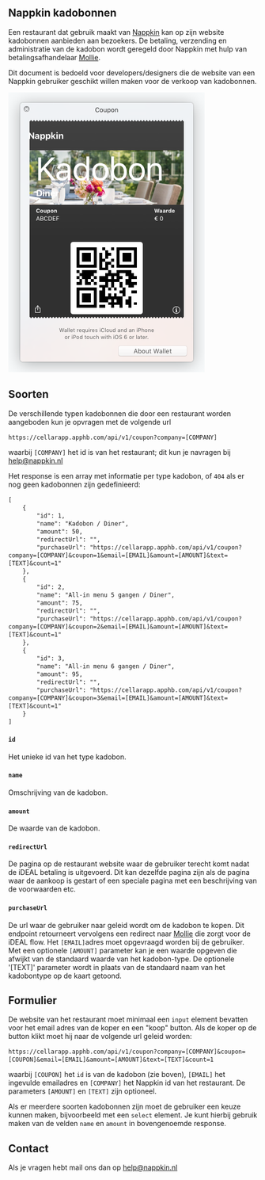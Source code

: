## Nappkin kadobonnen

Een restaurant dat gebruik maakt van [Nappkin](http://www.nappkin.nl) kan op zijn website kadobonnen aanbieden aan bezoekers. De betaling, verzending en administratie van de kadobon wordt geregeld door Nappkin met hulp van betalingsafhandelaar [Mollie](http://www.mollie.com). 

Dit document is bedoeld voor developers/designers die de website van een Nappkin gebruiker geschikt willen maken voor de verkoop van kadobonnen.

![coupon](https://github.com/nappkin/kadobon/blob/master/pkpass.png)

## Soorten 
De verschillende typen kadobonnen  die door een restaurant worden aangeboden kun je opvragen met de volgende url
```
https://cellarapp.apphb.com/api/v1/coupon?company=[COMPANY]
```
waarbij `[COMPANY]` het id is van het restaurant; dit kun je navragen bij help@nappkin.nl

Het response is een array met informatie per type kadobon, of `404` als er nog geen kadobonnen zijn gedefinieerd:
```
[
    {
        "id": 1,
        "name": "Kadobon / Diner",
        "amount": 50,
        "redirectUrl": "",
        "purchaseUrl": "https://cellarapp.apphb.com/api/v1/coupon?company=[COMPANY]&coupon=1&email=[EMAIL]&amount=[AMOUNT]&text=[TEXT]&count=1"
    },
    {
        "id": 2,
        "name": "All-in menu 5 gangen / Diner",
        "amount": 75,
        "redirectUrl": "",
        "purchaseUrl": "https://cellarapp.apphb.com/api/v1/coupon?company=[COMPANY]&coupon=2&email=[EMAIL]&amount=[AMOUNT]&text=[TEXT]&count=1"
    },
    {
        "id": 3,
        "name": "All-in menu 6 gangen / Diner",
        "amount": 95,
        "redirectUrl": "",
        "purchaseUrl": "https://cellarapp.apphb.com/api/v1/coupon?company=[COMPANY]&coupon=3&email=[EMAIL]&amount=[AMOUNT]&text=[TEXT]&count=1"
    }
]
```
#### `id`
Het unieke id van het type kadobon.

#### `name`
Omschrijving van de kadobon.

#### `amount`
De waarde van de kadobon.

#### `redirectUrl`
De pagina op de restaurant website waar de gebruiker terecht komt nadat de iDEAL betaling is uitgevoerd. Dit kan dezelfde pagina zijn als de pagina waar de aankoop is gestart of een speciale pagina met een beschrijving van de voorwaarden etc.

#### `purchaseUrl`
De url waar de gebruiker naar geleid wordt om de kadobon te kopen. Dit endpoint retourneert vervolgens een redirect naar [Mollie](http://www.mollie.com) die zorgt voor de iDEAL flow. Het `[EMAIL]`adres moet opgevraagd worden bij de gebruiker. Met een optionele `[AMOUNT]` parameter kan je een waarde opgeven die afwijkt van de standaard waarde van het kadobon-type. De optionele '[TEXT]' parameter wordt in plaats van de standaard naam van het kadobontype op de kaart getoond.

## Formulier
De website van het restaurant moet minimaal een `input` element bevatten voor het email adres van de koper en een "koop" button. Als de koper op de button klikt moet hij naar de volgende url geleid worden:
```
https://cellarapp.apphb.com/api/v1/coupon?company=[COMPANY]&coupon=[COUPON]&email=[EMAIL]&amount=[AMOUNT]&text=[TEXT]&count=1
```
waarbij `[COUPON]` het `id` is van de kadobon (zie boven), `[EMAIL]` het ingevulde emailadres en `[COMPANY]` het Nappkin id van het restaurant. De parameters `[AMOUNT]` en `[TEXT]` zijn optioneel.


Als er meerdere soorten kadobonnen zijn moet de gebruiker een keuze kunnen maken, bijvoorbeeld met een `select` element. Je kunt hierbij gebruik maken van de velden `name` en `amount` in  bovengenoemde response.

## Contact
Als je vragen hebt mail ons dan op help@nappkin.nl